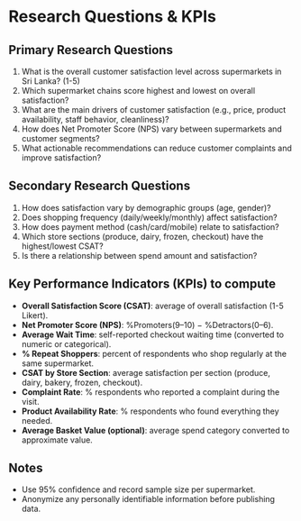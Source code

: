 ﻿# Research Questions & KPIs

## Primary Research Questions
1. What is the overall customer satisfaction level across supermarkets in Sri Lanka? (1-5)
2. Which supermarket chains score highest and lowest on overall satisfaction?
3. What are the main drivers of customer satisfaction (e.g., price, product availability, staff behavior, cleanliness)?
4. How does Net Promoter Score (NPS) vary between supermarkets and customer segments?
5. What actionable recommendations can reduce customer complaints and improve satisfaction?

## Secondary Research Questions
1. How does satisfaction vary by demographic groups (age, gender)?
2. Does shopping frequency (daily/weekly/monthly) affect satisfaction?
3. How does payment method (cash/card/mobile) relate to satisfaction?
4. Which store sections (produce, dairy, frozen, checkout) have the highest/lowest CSAT?
5. Is there a relationship between spend amount and satisfaction?

## Key Performance Indicators (KPIs) to compute
- **Overall Satisfaction Score (CSAT)**: average of overall satisfaction (1-5 Likert).
- **Net Promoter Score (NPS)**: %Promoters(9–10) − %Detractors(0–6).
- **Average Wait Time**: self-reported checkout waiting time (converted to numeric or categorical).
- **% Repeat Shoppers**: percent of respondents who shop regularly at the same supermarket.
- **CSAT by Store Section**: average satisfaction per section (produce, dairy, bakery, frozen, checkout).
- **Complaint Rate**: % respondents who reported a complaint during the visit.
- **Product Availability Rate**: % respondents who found everything they needed.
- **Average Basket Value (optional)**: average spend category converted to approximate value.

## Notes
- Use 95% confidence and record sample size per supermarket. 
- Anonymize any personally identifiable information before publishing data.
